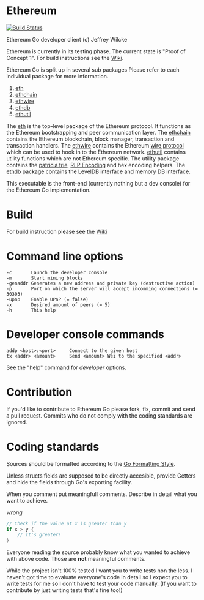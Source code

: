 Ethereum
========

[![Build Status](https://travis-ci.org/ethereum/go-ethereum.png?branch=master)](https://travis-ci.org/ethereum/go-ethereum)

Ethereum Go developer client (c) Jeffrey Wilcke

Ethereum is currently in its testing phase. The current state is "Proof
of Concept 1". For build instructions see the [Wiki](https://github.com/ethereum/go-ethereum/wiki/Building-Edge).

Ethereum Go is split up in several sub packages Please refer to each
individual package for more information.
  1. [eth](https://github.com/ethereum/eth-go)
  2. [ethchain](https://github.com/ethereum/ethchain-go)
  3. [ethwire](https://github.com/ethereum/ethwire-go)
  4. [ethdb](https://github.com/ethereum/ethdb-go)
  5. [ethutil](https://github.com/ethereum/ethutil-go)

The [eth](https://github.com/ethereum/eth-go) is the top-level package
of the Ethereum protocol. It functions as the Ethereum bootstrapping and
peer communication layer. The [ethchain](https://github.com/ethereum/ethchain-go)
contains the Ethereum blockchain, block manager, transaction and
transaction handlers. The [ethwire](https://github.com/ethereum/ethwire-go) contains
the Ethereum [wire protocol](http://wiki.ethereum.org/index.php/Wire_Protocol) which can be used
to hook in to the Ethereum network. [ethutil](https://github.com/ethereum/ethutil-go) contains
utility functions which are not Ethereum specific. The utility package
contains the [patricia trie](http://wiki.ethereum.org/index.php/Patricia_Tree),
[RLP Encoding](http://wiki.ethereum.org/index.php/RLP) and hex encoding
helpers. The [ethdb](https://github.com/ethereum/ethdb-go) package
contains the LevelDB interface and memory DB interface.

This executable is the front-end (currently nothing but a dev console) for
the Ethereum Go implementation.

Build
=======

For build instruction please see the [Wiki](https://github.com/ethereum/go-ethereum/wiki/Building-Edge)


Command line options
====================

```
-c       Launch the developer console
-m       Start mining blocks
-genaddr Generates a new address and private key (destructive action)
-p       Port on which the server will accept incomming connections (= 30303)
-upnp    Enable UPnP (= false)
-x       Desired amount of peers (= 5)
-h       This help
```

Developer console commands
==========================

```
addp <host>:<port>     Connect to the given host
tx <addr> <amount>     Send <amount> Wei to the specified <addr>
```

See the "help" command for *developer* options.

Contribution
============

If you'd like to contribute to Ethereum Go please fork, fix, commit and
send a pull request. Commits who do not comply with the coding standards
are ignored.

Coding standards
================

Sources should be formatted according to the [Go Formatting
Style](http://golang.org/doc/effective_go.html#formatting).

Unless structs fields are supposed to be directly accesible, provide
Getters and hide the fields through Go's exporting facility.

When you comment put meaningfull comments. Describe in detail what you
want to achieve.

*wrong*

```go
// Check if the value at x is greater than y
if x > y {
    // It's greater!
}
```

Everyone reading the source probably know what you wanted to achieve
with above code. Those are **not** meaningful comments.

While the project isn't 100% tested I want you to write tests non the
less. I haven't got time to evaluate everyone's code in detail so I
expect you to write tests for me so I don't have to test your code
manually. (If you want to contribute by just writing tests that's fine
too!)

